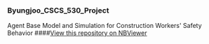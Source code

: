### Byungjoo_CSCS_530_Project
Agent Base Model and Simulation for Construction Workers' Safety Behavior
####[View this repository on NBViewer](http://nbviewer.ipython.org/github/bjchoi13/Byungjoo_CSCS_530_Project/tree/master/)
